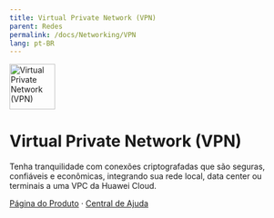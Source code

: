 ```yaml
---
title: Virtual Private Network (VPN)
parent: Redes
permalink: /docs/Networking/VPN
lang: pt-BR
---
```


<img src="https://res-static.hc-cdn.cn/cloudbu-site/public/new-product-icon/Networking/VPN.png" width="80" height="80" alt="Virtual Private Network (VPN)">

# Virtual Private Network (VPN)

Tenha tranquilidade com conexões criptografadas que são seguras, confiáveis e econômicas, integrando sua rede local, data center ou terminais a uma VPC da Huawei Cloud.

[Página do Produto](https://www.huaweicloud.com/intl/pt-br/product/vpn.html) &middot;
[Central de Ajuda](https://support.huaweicloud.com/intl/pt-br/vpn/index.html)

